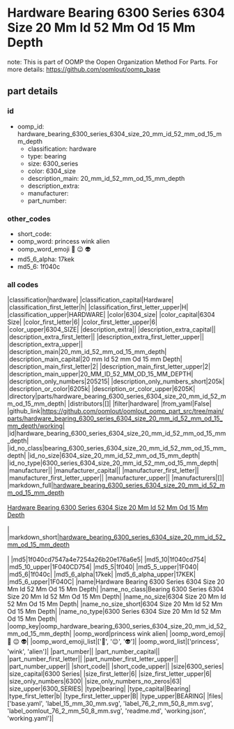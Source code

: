 # Hardware Bearing 6300 Series 6304 Size 20 Mm Id 52 Mm Od 15 Mm Depth  

note: This is part of OOMP the Oopen Organization Method For Parts. For more details: https://github.com/oomlout/oomp_base

##  part details





### id
* oomp_id: hardware_bearing_6300_series_6304_size_20_mm_id_52_mm_od_15_mm_depth
  * classification: hardware
  * type: bearing
  * size: 6300_series
  * color: 6304_size
  * description_main: 20_mm_id_52_mm_od_15_mm_depth
  * description_extra: 
  * manufacturer: 
  * part_number: 

### other_codes
* short_code: 
* oomp_word: princess wink alien
* oomp_word_emoji :princess: :wink: :alien:
* md5_6_alpha: 17kek
* md5_6: 1f040c

### all codes 
|classification|hardware|
|classification_capital|Hardware|
|classification_first_letter|h|
|classification_first_letter_upper|H|
|classification_upper|HARDWARE|
|color|6304_size|
|color_capital|6304 Size|
|color_first_letter|6|
|color_first_letter_upper|6|
|color_upper|6304_SIZE|
|description_extra||
|description_extra_capital||
|description_extra_first_letter||
|description_extra_first_letter_upper||
|description_extra_upper||
|description_main|20_mm_id_52_mm_od_15_mm_depth|
|description_main_capital|20 mm Id 52 mm Od 15 mm Depth|
|description_main_first_letter|2|
|description_main_first_letter_upper|2|
|description_main_upper|20_MM_ID_52_MM_OD_15_MM_DEPTH|
|description_only_numbers|205215|
|description_only_numbers_short|205k|
|description_or_color|6205k|
|description_or_color_upper|6205K|
|directory|parts/hardware_bearing_6300_series_6304_size_20_mm_id_52_mm_od_15_mm_depth|
|distributors|[]|
|filter|hardware|
|from_yaml|False|
|github_link|https://github.com/oomlout/oomlout_oomp_part_src/tree/main/parts/hardware_bearing_6300_series_6304_size_20_mm_id_52_mm_od_15_mm_depth/working|
|id|hardware_bearing_6300_series_6304_size_20_mm_id_52_mm_od_15_mm_depth|
|id_no_class|bearing_6300_series_6304_size_20_mm_id_52_mm_od_15_mm_depth|
|id_no_size|6304_size_20_mm_id_52_mm_od_15_mm_depth|
|id_no_type|6300_series_6304_size_20_mm_id_52_mm_od_15_mm_depth|
|manufacturer||
|manufacturer_capital||
|manufacturer_first_letter||
|manufacturer_first_letter_upper||
|manufacturer_upper||
|manufacturers|[]|
|markdown_full|[hardware_bearing_6300_series_6304_size_20_mm_id_52_mm_od_15_mm_depth](https://github.com/oomlout/oomlout_oomp_part_src/tree/main/parts/hardware_bearing_6300_series_6304_size_20_mm_id_52_mm_od_15_mm_depth/working)<br>[](https://github.com/oomlout/oomlout_oomp_part_src/tree/main/parts/hardware_bearing_6300_series_6304_size_20_mm_id_52_mm_od_15_mm_depth/working)<br>[Hardware Bearing 6300 Series 6304 Size 20 Mm Id 52 Mm Od 15 Mm Depth](https://github.com/oomlout/oomlout_oomp_part_src/tree/main/parts/hardware_bearing_6300_series_6304_size_20_mm_id_52_mm_od_15_mm_depth/working)<br><br>|
|markdown_short|[hardware_bearing_6300_series_6304_size_20_mm_id_52_mm_od_15_mm_depth](https://github.com/oomlout/oomlout_oomp_part_src/tree/main/parts/hardware_bearing_6300_series_6304_size_20_mm_id_52_mm_od_15_mm_depth/working)<br><br>|
|md5|1f040cd7547a4e7254a26b20e176a6e5|
|md5_10|1f040cd754|
|md5_10_upper|1F040CD754|
|md5_5|1f040|
|md5_5_upper|1F040|
|md5_6|1f040c|
|md5_6_alpha|17kek|
|md5_6_alpha_upper|17KEK|
|md5_6_upper|1F040C|
|name|Hardware Bearing 6300 Series 6304 Size 20 Mm Id 52 Mm Od 15 Mm Depth|
|name_no_class|Bearing 6300 Series 6304 Size 20 Mm Id 52 Mm Od 15 Mm Depth|
|name_no_size|6304 Size 20 Mm Id 52 Mm Od 15 Mm Depth|
|name_no_size_short|6304 Size 20 Mm Id 52 Mm Od 15 Mm Depth|
|name_no_type|6300 Series 6304 Size 20 Mm Id 52 Mm Od 15 Mm Depth|
|oomp_key|oomp_hardware_bearing_6300_series_6304_size_20_mm_id_52_mm_od_15_mm_depth|
|oomp_word|princess wink alien|
|oomp_word_emoji|:princess: :wink: :alien:|
|oomp_word_emoji_list|[':princess:', ':wink:', ':alien:']|
|oomp_word_list|['princess', 'wink', 'alien']|
|part_number||
|part_number_capital||
|part_number_first_letter||
|part_number_first_letter_upper||
|part_number_upper||
|short_code||
|short_code_upper||
|size|6300_series|
|size_capital|6300 Series|
|size_first_letter|6|
|size_first_letter_upper|6|
|size_only_numbers|6300|
|size_only_numbers_no_zeros|63|
|size_upper|6300_SERIES|
|type|bearing|
|type_capital|Bearing|
|type_first_letter|b|
|type_first_letter_upper|B|
|type_upper|BEARING|
|files|['base.yaml', 'label_15_mm_30_mm.svg', 'label_76_2_mm_50_8_mm.svg', 'label_oomlout_76_2_mm_50_8_mm.svg', 'readme.md', 'working.json', 'working.yaml']|
